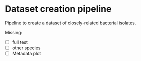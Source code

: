 # Dataset creation pipeline

Pipeline to create a dataset of closely-related bacterial isolates.

Missing:
- [ ] full test
- [ ] other species
- [ ] Metadata plot